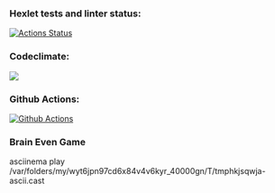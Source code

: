 ### Hexlet tests and linter status:
[![Actions Status](https://github.com/mmolostvova/frontend-project-lvl1/workflows/hexlet-check/badge.svg)](https://github.com/mmolostvova/frontend-project-lvl1/actions)

### Codeclimate:
<a href="https://codeclimate.com/github/codeclimate/codeclimate/maintainability"><img src="https://api.codeclimate.com/v1/badges/a99a88d28ad37a79dbf6/maintainability" /></a>

### Github Actions:
[![Github Actions](https://github.com/mmolostvova/frontend-project-lvl1/workflows/linter.yml/badge.svg)](https://github.com/mmolostvova/frontend-project-lvl1/actions)
### Brain Even Game
asciinema play /var/folders/my/wyt6jpn97cd6x84v4v6kyr_40000gn/T/tmphkjsqwja-ascii.cast
